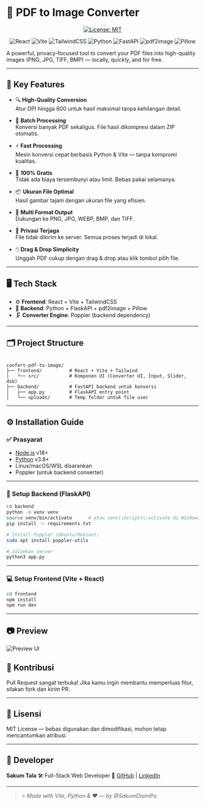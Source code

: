# 📸 PDF to Image Converter

<p align="center">
  <a href="https://github.com/SakumDisiniPa/confert-pdf-to-image/blob/main/LICENSE">
    <img alt="License: MIT" src="https://img.shields.io/badge/license-MIT-blue.svg" />
  </a>
</p>

<p align="center">
  <img alt="React" src="https://img.shields.io/badge/Frontend-React-blue?logo=react&logoColor=white&style=flat-square" />
  <img alt="Vite" src="https://img.shields.io/badge/Build-Vite-646CFF?logo=vite&logoColor=white&style=flat-square" />
  <img alt="TailwindCSS" src="https://img.shields.io/badge/Style-TailwindCSS-38B2AC?logo=tailwind-css&logoColor=white&style=flat-square" />
  <img alt="Python" src="https://img.shields.io/badge/Backend-Python-3776AB?logo=python&logoColor=white&style=flat-square" />
  <img alt="FastAPI" src="https://img.shields.io/badge/API-FastAPI-009688?logo=fastapi&logoColor=white&style=flat-square" />
  <img alt="pdf2image" src="https://img.shields.io/badge/Lib-pdf2image-yellow?style=flat-square" />
  <img alt="Pillow" src="https://img.shields.io/badge/Image-Pillow-lightgrey?style=flat-square" />
</p>

A powerful, privacy-focused tool to convert your PDF files into high-quality images (PNG, JPG, TIFF, BMP) — locally, quickly, and for free.

---

## 🚀 Key Features

- 🔍 **High-Quality Conversion**  
  Atur DPI hingga 600 untuk hasil maksimal tanpa kehilangan detail.

- 📁 **Batch Processing**  
  Konversi banyak PDF sekaligus. File hasil dikompresi dalam ZIP otomatis.

- ⚡ **Fast Processing**  
  Mesin konversi cepat berbasis Python & Vite — tanpa kompromi kualitas.

- 💸 **100% Gratis**  
  Tidak ada biaya tersembunyi atau limit. Bebas pakai selamanya.

- 📦 **Ukuran File Optimal**  
  Hasil gambar tajam dengan ukuran file yang efisien.

- 🧠 **Multi Format Output**  
  Dukungan ke PNG, JPG, WEBP, BMP, dan TIFF.

- 🔐 **Privasi Terjaga**  
  File tidak dikirim ke server. Semua proses terjadi di lokal.

- 🖱️ **Drag & Drop Simplicity**  
  Unggah PDF cukup dengan drag & drop atau klik tombol pilih file.

---

## 🖥️ Tech Stack

- ⚙️ **Frontend**: React + Vite + TailwindCSS 
- 🐍 **Backend**: Python + FlaskAPI + pdf2image + Pillow
- 🗜️ **Converter Engine**: Poppler (backend dependency)

---

## 🗂️ Project Structure

```

confert-pdf-to-image/
├── frontend/          # React + Vite + Tailwind
│   └── src/           # Komponen UI (Converter UI, Input, Slider, dsb)
├── backend/           # FastAPI backend untuk konversi
│   ├── app.py         # FlaskAPI entry point
│   └── uploads/       # Temp folder untuk file user

````

---

## ⚙️ Installation Guide

### ✅ Prasyarat
- [Node.js](https://nodejs.org/) v18+
- [Python](https://www.python.org/) v3.8+
- Linux/macOS/WSL disarankan
- Poppler (untuk backend converter)

---

### 🔧 Setup Backend (FlaskAPI)

```bash
cd backend
python -m venv venv
source venv/bin/activate      # atau venv\\Scripts\\activate di Windows
pip install -r requirements.txt

# Install Poppler (Ubuntu/Debian):
sudo apt install poppler-utils

# Jalankan server
python3 app.py
````

---

### 💻 Setup Frontend (Vite + React)

```bash
cd frontend
npm install
npm run dev
```

---

## 📷 Preview

![Preview UI](https://i.ibb.co/S7sYs8QH/Screenshot-from-2025-07-05-21-29-09.png)


## 🤝 Kontribusi

Pull Request sangat terbuka!
Jika kamu ingin membantu memperluas fitur, silakan fork dan kirim PR.

---

## 📄 Lisensi

MIT License — bebas digunakan dan dimodifikasi, mohon tetap mencantumkan atribusi.

---

## 👤 Developer

**Sakum Tala**
🛠️ Full-Stack Web Developer
🔗 [GitHub](https://github.com/SakumDisiniPa) | [LinkedIn](https://www.linkedin.com/in/sakum-tala-6b304a348/)

---

> ⭐ *Made with Vite, Python & ❤️ — by @SakumDisiniPa*
